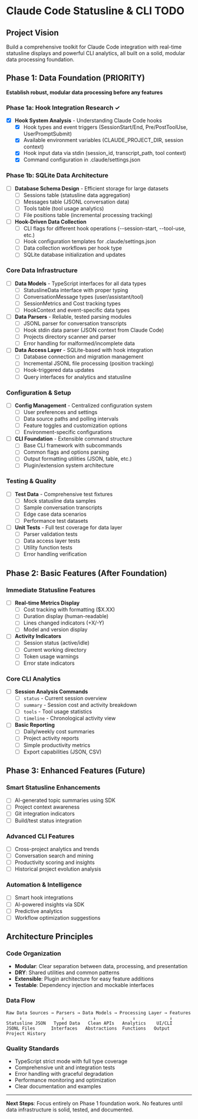 # Claude Code Statusline & CLI TODO

## Project Vision

Build a comprehensive toolkit for Claude Code integration with
real-time statusline displays and powerful CLI analytics, all built on
a solid, modular data processing foundation.

## Phase 1: Data Foundation (PRIORITY)

**Establish robust, modular data processing before any features**

### Phase 1a: Hook Integration Research ✓

- [x] **Hook System Analysis** - Understanding Claude Code hooks
  - [x] Hook types and event triggers (SessionStart/End,
        Pre/PostToolUse, UserPromptSubmit)
  - [x] Available environment variables (CLAUDE_PROJECT_DIR, session
        context)
  - [x] Hook input data via stdin (session_id, transcript_path, tool
        context)
  - [x] Command configuration in .claude/settings.json

### Phase 1b: SQLite Data Architecture

- [ ] **Database Schema Design** - Efficient storage for large
      datasets
  - [ ] Sessions table (statusline data aggregation)
  - [ ] Messages table (JSONL conversation data)
  - [ ] Tools table (tool usage analytics)
  - [ ] File positions table (incremental processing tracking)

- [ ] **Hook-Driven Data Collection**
  - [ ] CLI flags for different hook operations (--session-start,
        --tool-use, etc.)
  - [ ] Hook configuration templates for .claude/settings.json
  - [ ] Data collection workflows per hook type
  - [ ] SQLite database initialization and updates

### Core Data Infrastructure

- [ ] **Data Models** - TypeScript interfaces for all data types
  - [ ] StatuslineData interface with proper typing
  - [ ] ConversationMessage types (user/assistant/tool)
  - [ ] SessionMetrics and Cost tracking types
  - [ ] HookContext and event-specific data types

- [ ] **Data Parsers** - Reliable, tested parsing modules
  - [ ] JSONL parser for conversation transcripts
  - [ ] Hook stdin data parser (JSON context from Claude Code)
  - [ ] Projects directory scanner and parser
  - [ ] Error handling for malformed/incomplete data

- [ ] **Data Access Layer** - SQLite-based with hook integration
  - [ ] Database connection and migration management
  - [ ] Incremental JSONL file processing (position tracking)
  - [ ] Hook-triggered data updates
  - [ ] Query interfaces for analytics and statusline

### Configuration & Setup

- [ ] **Config Management** - Centralized configuration system
  - [ ] User preferences and settings
  - [ ] Data source paths and polling intervals
  - [ ] Feature toggles and customization options
  - [ ] Environment-specific configurations

- [ ] **CLI Foundation** - Extensible command structure
  - [ ] Base CLI framework with subcommands
  - [ ] Common flags and options parsing
  - [ ] Output formatting utilities (JSON, table, etc.)
  - [ ] Plugin/extension system architecture

### Testing & Quality

- [ ] **Test Data** - Comprehensive test fixtures
  - [ ] Mock statusline data samples
  - [ ] Sample conversation transcripts
  - [ ] Edge case data scenarios
  - [ ] Performance test datasets

- [ ] **Unit Tests** - Full test coverage for data layer
  - [ ] Parser validation tests
  - [ ] Data access layer tests
  - [ ] Utility function tests
  - [ ] Error handling verification

## Phase 2: Basic Features (After Foundation)

### Immediate Statusline Features

- [ ] **Real-time Metrics Display**
  - [ ] Cost tracking with formatting ($X.XX)
  - [ ] Duration display (human-readable)
  - [ ] Lines changed indicators (+X/-Y)
  - [ ] Model and version display

- [ ] **Activity Indicators**
  - [ ] Session status (active/idle)
  - [ ] Current working directory
  - [ ] Token usage warnings
  - [ ] Error state indicators

### Core CLI Analytics

- [ ] **Session Analysis Commands**
  - [ ] `status` - Current session overview
  - [ ] `summary` - Session cost and activity breakdown
  - [ ] `tools` - Tool usage statistics
  - [ ] `timeline` - Chronological activity view

- [ ] **Basic Reporting**
  - [ ] Daily/weekly cost summaries
  - [ ] Project activity reports
  - [ ] Simple productivity metrics
  - [ ] Export capabilities (JSON, CSV)

## Phase 3: Enhanced Features (Future)

### Smart Statusline Enhancements

- [ ] AI-generated topic summaries using SDK
- [ ] Project context awareness
- [ ] Git integration indicators
- [ ] Build/test status integration

### Advanced CLI Features

- [ ] Cross-project analytics and trends
- [ ] Conversation search and mining
- [ ] Productivity scoring and insights
- [ ] Historical project evolution analysis

### Automation & Intelligence

- [ ] Smart hook integrations
- [ ] AI-powered insights via SDK
- [ ] Predictive analytics
- [ ] Workflow optimization suggestions

## Architecture Principles

### Code Organization

- **Modular**: Clear separation between data, processing, and
  presentation
- **DRY**: Shared utilities and common patterns
- **Extensible**: Plugin architecture for easy feature additions
- **Testable**: Dependency injection and mockable interfaces

### Data Flow

```
Raw Data Sources → Parsers → Data Models → Processing Layer → Features
     ↓               ↓           ↓              ↓             ↓
Statusline JSON   Typed Data   Clean APIs   Analytics    UI/CLI
JSONL Files      Interfaces   Abstractions  Functions   Output
Project History
```

### Quality Standards

- TypeScript strict mode with full type coverage
- Comprehensive unit and integration tests
- Error handling with graceful degradation
- Performance monitoring and optimization
- Clear documentation and examples

---

**Next Steps**: Focus entirely on Phase 1 foundation work. No features
until data infrastructure is solid, tested, and documented.
